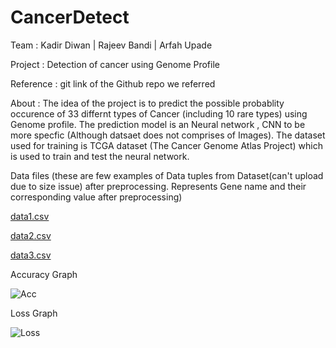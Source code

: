 # CancerDetect

Team : Kadir Diwan | Rajeev Bandi | Arfah Upade

Project : Detection of cancer using Genome Profile

Reference : git link of the Github repo we referred

About :
The idea of the project is to predict the possible probablity occurence of 33 differnt types of Cancer (including 10 rare types) using Genome profile.
The prediction model is an Neural network , CNN to be more specfic (Although datsaet does not comprises of Images).
The dataset used for training is TCGA dataset (The Cancer Genome Atlas Project) which is used to train and test the neural network.

Data files (these are few examples of Data tuples from Dataset(can't upload due to size issue) after preprocessing. Represents Gene name and their corresponding value after preprocessing)

[data1.csv](https://github.com/diwan-kadir/CancerDetect/files/6565741/data1.csv)

[data2.csv](https://github.com/diwan-kadir/CancerDetect/files/6565742/data2.csv)

[data3.csv](https://github.com/diwan-kadir/CancerDetect/files/6565743/data3.csv)

Accuracy Graph

![Acc](https://github.com/diwan-kadir/CancerDetect/blob/master/Accuracy.png)

Loss Graph

![Loss](https://github.com/diwan-kadir/CancerDetect/blob/master/Loss.png)
